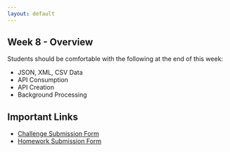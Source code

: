 ```yaml
---
layout: default
---
```


## Week 8 - Overview

Students should be comfortable with the following at the end of this week:

* JSON, XML, CSV Data
* API Consumption
* API Creation
* Background Processing

## Important Links

* [Challenge Submission Form](http://goo.gl/forms/fpcxQCtEqs)
* [Homework Submission Form](https://docs.google.com/forms/d/1lddv00AYx4z9ugJBYv1v2RG_JuMUpWEYPYjQGdCVdgQ/viewform?c=0&w=1)

<!--

## Monday

#### Lecture

* [Ruby Challenge](https://github.com/masonfmatthews/rails_assignments/blob/master/challenges/classes_challenge.rb)
* Project Review

* Human Learning: Technical Debt
  * Rebuilding!  Software development is a "wicked" problem
  * "Refactoring"

* What is an API?
  * The term is way more broad than we think it is.
  * Each class in your application technically has an API.  It's the set of methods you can call on it and its instances.
* On the web, what sort of data do we get back from APIs?
  * http://placekitten.com
  * http://version1.api.memegenerator.net/
  * http://api.jquery.com/
  * https://api.github.com/users/masonfmatthews/events (JSON)
  * JSON
  * http://whoismyrepresentative.com/getall_mems.php?zip=27701 (XML)
  * XML
  * https://developer.github.com/v3/
  * https://api.stackexchange.com/
* API Keys
  * http://api.wunderground.com
* Building a Rails app
  * HTTParty

#### Reading

*

#### Assignment

* [Recreate Github Profile]()

## Tuesday

#### Lecture

* [Ruby Challenge](https://github.com/masonfmatthews/rails_assignments/blob/master/challenges/composition_challenge.rb)
* Assignment Review

* After querying, store info in database?
* API Version Numbers
* Nesting Routes

#### Reading

*

#### Assignment

* [Add a Voting API to Online Constituents]()

## Wednesday

#### Lecture

* [Ruby Challenge](https://github.com/masonfmatthews/rails_assignments/blob/master/challenges/inheritance_challenge.rb)
* Assignment Review

* Background Processing
* Database-backended APIs

#### Reading

*

#### Assignment

* [Cache Invalidation]()

## Thursday

#### Lecture

* [Ruby Challenge](https://github.com/masonfmatthews/rails_assignments/blob/master/challenges/include_challenge.rb)
* Assignment Review

* OAuth


## Weekend Assignment - As Pairs

[Build Your Own API]()


<!--

* Underscore vs hyphen vs camelCase review

* [Other ruby frameworks](https://blog.engineyard.com/2015/life-beyond-rails-brief-look-alternate-web-frameworks-ruby)

* [Which IDE do Rubyists use?](http://www.sitepoint.com/ides-rubyists-use/?utm_source=rubyweekly&utm_medium=email)

* [Merging Apps and Heroku Deployments](https://github.com/masonfmatthews/rails_assignments/tree/master/assignments/heroku_deployments) - AS PAIRS

* [Student Awards](https://github.com/masonfmatthews/rails_assignments/tree/master/assignments/student_awards)

* [Rails Testing and Coverage](https://github.com/masonfmatthews/rails_assignments/tree/master/assignments/rails_testing_and_coverage)

* http://mislav.uniqpath.com/poignant-guide/

* Polymorphism?
* Single Table Inheritance?

* scoped associations
<!--
class Item < ActiveRecord::Base
  has_many :orders do
    def for_user(user_id)
      where(user_id: user_id)
    end
  end
end

Item.first.orders.for_user(current_user)

* How to Google
* Multi-tenancy discussion
* Class variables - DON'T
* Trying to change an array in an outer scope inside a called function.
-->
